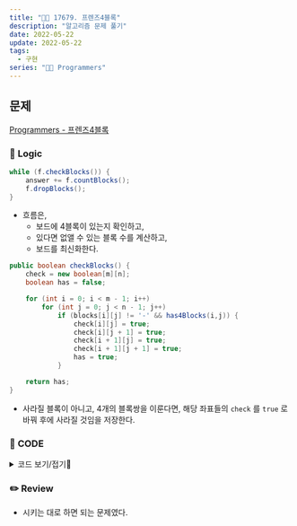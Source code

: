 ```yaml
---
title: "👩‍💻 17679. 프렌즈4블록"
description: "알고리즘 문제 풀기"
date: 2022-05-22
update: 2022-05-22
tags:
  - 구현
series: "👩‍💻 Programmers"
---
```


## 문제
[Programmers - 프렌즈4블록](https://programmers.co.kr/learn/courses/30/lessons/17679)

### 📍 **Logic**

```java
while (f.checkBlocks()) {
    answer += f.countBlocks();
    f.dropBlocks();
}
```

- 흐름은,
  - 보드에 4블록이 있는지 확인하고,
  - 있다면 없앨 수 있는 블록 수를 계산하고,
  - 보드를 최신화한다.

```java
public boolean checkBlocks() {
    check = new boolean[m][n];
    boolean has = false;

    for (int i = 0; i < m - 1; i++)
        for (int j = 0; j < n - 1; j++)
            if (blocks[i][j] != '-' && has4Blocks(i,j)) {
                check[i][j] = true;
                check[i][j + 1] = true;
                check[i + 1][j] = true;
                check[i + 1][j + 1] = true;
                has = true;
            }

    return has;
}
```
- 사라질 블록이 아니고, 4개의 블록쌍을 이룬다면, 해당 좌표들의 `check` 를 `true` 로 바꿔 후에 사라질 것임을 저장한다.



### 📄 **CODE**

<details>
  <summary>코드 보기/접기💫</summary>
    <div markdown="1">

    import java.util.*;

    class Friends {
        char[][] blocks;
        boolean[][] check;
        int m;
        int n;

        public Friends(int m, int n, String[] board) {
            this.m = m;
            this.n = n;
            blocks = new char[m][n];
            initBlocks(board);
        }

        private void initBlocks(String[] board) {
            for (int i = 0; i < m; i++)
                for (int j = 0; j < n; j++)
                    blocks[i][j] = board[i].charAt(j);
        }

        public boolean checkBlocks() {
            check = new boolean[m][n];
            boolean has = false;

            for (int i = 0; i < m - 1; i++)
                for (int j = 0; j < n - 1; j++)
                    if (blocks[i][j] != '-' && has4Blocks(i,j)) {
                        check[i][j] = true;
                        check[i][j + 1] = true;
                        check[i + 1][j] = true;
                        check[i + 1][j + 1] = true;
                        has = true;
                    }

            return has;
        }

        private boolean has4Blocks(int x, int y) {
            return blocks[x][y] == blocks[x][y + 1] && blocks[x][y] == blocks[x + 1][y] && blocks[x][y] == blocks[x + 1][y + 1];
        }

        public int countBlocks() {
            int count = 0;
            
            for (int i = 0; i < m; i++)
                for (int j = 0; j < n; j++) {
                    if (!check[i][j]) continue;
                    count++;
                    blocks[i][j] = '-';
                }
            
            return count;
        }

        public void dropBlocks() {
            for (int i = m - 1; i >= 0; i--)
                for (int j = 0; j < n; j++)
                    if (blocks[i][j] == '-') pullBlocks(i, j);
        }

        private void pullBlocks(int x, int y) {
            for (int k = x - 1; k >= 0; k--) {
                if (blocks[k][y] != '-') {
                    blocks[x][y] = blocks[k][y];
                    blocks[k][y] = '-';
                    break;
                }
            }
        }
    }

    class Solution {
        public int solution(int m, int n, String[] board) {
            Friends f = new Friends(m, n, board);

            int answer = 0;
            
            while (f.checkBlocks()) {
                answer += f.countBlocks();
                f.dropBlocks();
            }
            
            return answer;
        }
    }
  	</div>
</details>

### ✏️ **Review**
- 시키는 대로 하면 되는 문제였다.